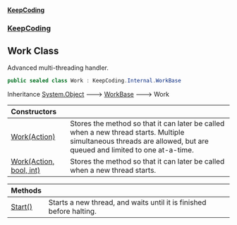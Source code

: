 #### [KeepCoding](index.md 'index')
### [KeepCoding](KeepCoding.md 'KeepCoding')
## Work Class
Advanced multi-threading handler.  
```csharp
public sealed class Work : KeepCoding.Internal.WorkBase
```

Inheritance [System.Object](https://docs.microsoft.com/en-us/dotnet/api/System.Object 'System.Object') &#129106; [WorkBase](WorkBase.md 'KeepCoding.Internal.WorkBase') &#129106; Work  

| Constructors | |
| :--- | :--- |
| [Work(Action)](Work..ctor.3Ex8PcsQ4pGvalkF8Yab6Q.md 'KeepCoding.Work.Work(System.Action)') | Stores the method so that it can later be called when a new thread starts. Multiple simultaneous threads are allowed, but are queued and limited to one at-a-time.<br/> |
| [Work(Action, bool, int)](Work..ctor.5xVfdGTv+y8BF+BNPWFs8Q.md 'KeepCoding.Work.Work(System.Action, bool, int)') | Stores the method so that it can later be called when a new thread starts.<br/> |

| Methods | |
| :--- | :--- |
| [Start()](Work.Start().md 'KeepCoding.Work.Start()') | Starts a new thread, and waits until it is finished before halting.<br/> |

